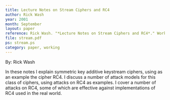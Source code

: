 ```yaml
---
title: Lecture Notes on Stream Ciphers and RC4
author: Rick Wash
year: 2001
month: September
layout: paper
reference: Rick Wash. "*Lecture Notes on Stream Ciphers and RC4*." Working Paper. September 26, 2001
file: stream.pdf
ps: stream.ps
category: paper, working
---
```


By: Rick Wash

In these notes I explain symmetric key additive keystream ciphers, using as an
example the cipher RC4. I discuss a number of attack models for this class of
ciphers, using attacks on RC4 as examples. I cover a number of attacks on RC4,
some of which are effective against implementations of RC4 used in the real
world.

